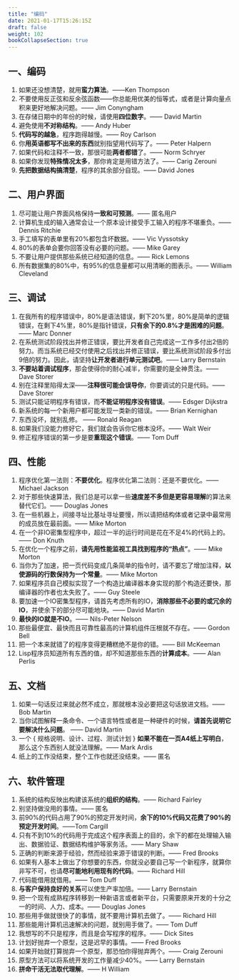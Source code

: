 ```yaml
---
title: "编码"
date: 2021-01-17T15:26:15Z
draft: false
weight: 102
bookCollapseSection: true
---
```




## **一、编码**

1. 如果还没想清楚，就用**蛮力算法**。——Ken Thompson
2. 不要使用反正弦和反余弦函数——你总能用优美的恒等式，或者是计算向量点积来更好地解决问题。—— Jim Conyngham
3. 在存储日期中的年份的时候，请使用**四位数字**。—— David Martin
4. 避免使用**不对称结构**。—— Andy Huber
5. **代码写的越急**，程序跑得越慢。—— Roy Carlson
6. 你**用英语都写不出来的东西**就别指望用代码写了。—— Peter Halpern
7. 如果代码和注释不一致，那很可能**两者都错**了。—— Norm Schryer
8. 如果你发现**特殊情况太多**，那你肯定是用错方法了。—— Carig Zerouni
9. **先把数据结构搞清楚**，程序的其余部分自现。—— David Jones


## **二、用户界面**

1. 尽可能让用户界面风格保持**一致和可预测**。—— 匿名用户
2. 计算机生成的输入通常会让一个原本设计接受手工输入的程序不堪重负。—— Dennis Ritchie
3. 手工填写的表单里有20%都包含坏数据。—— Vic Vyssotsky
4. 80%的表单会要你回答没有必要的问题。—— Mike Garey
5. 不要让用户提供那些系统已经知道的信息。—— Rick Lemons
6. 所有数据集的80%中，有95%的信息量都可以用清晰的图表示。—— William Cleveland


##  **三、调试**

1. 在我所有的程序错误中，80%是语法错误，剩下20%里，80%是简单的逻辑错误，在剩下4%里，80%是指针错误，**只有余下的0.8%才是困难的问题**。—— Marc Donner
2. 在系统测试阶段找出并修正错误，要比开发者自己完成这一工作多付出2倍的努力。而当系统已经交付使用之后找出并修正错误，要比系统测试阶段多付出9倍的努力。因此，请坚持**让开发者进行单元测试吧**。—— Larry Bernstain
3. **不要站着调试程序**，那会使得你的耐心减半，你需要的是全神贯注。—— Dave Storer
4. 别在注释里陷得太深——**注释很可能会误导你**，你要调试的只是代码。—— Dave Storer
5. 测试只能证明程序有错误，而**不能证明程序没有错误**。—— Edsger Dijkstra
6. 新系统的每一个新用户都可能发现一类新的错误。—— Brian Kernighan
7. 东西没坏，就别乱修。 —— Ronald Reagan
8. 如果我们没能力修好它，我们就会告诉你它根本没坏。—— Walt Weir
9. 修正程序错误的第一步是要**重现这个错误**。—— Tom Duff


## **四、性能**

1. 程序优化第一法则：**不要优化**。程序优化第二法则：还是不要优化。—— Michael Jackson
2. 对于那些快速算法，我们总是可以拿一些**速度差不多但是更容易理解**的算法来替代它们。—— Douglas Jones
3. 在一些机器上，间接寻址比基址寻址要慢，所以请把结构体或者记录中最常用的成员放在最前面。—— Mike Morton
4. 在一个非IO密集型程序中，超过一半的运行时间是花在不足4%的代码上的。—— Don Knuth
5. 在优化一个程序之前，**请先用性能监视工具找到程序的“热点”**。—— Mike Morton
6. 当你为了加速，把一页代码变成几条简单的指令时，请不要忘了增加注释，**以使源码的行数保持为一个常量**。—— Mike Morton
7. 如果程序员自己模拟实现了一个构造比编译器本身实现的那个构造还要快，那编译器的作者也太失败了。—— Guy Steele
8. 要加速一个IO密集型程序，请首先考虑所有的IO，**消除那些不必要的或冗余的IO**，并使余下的部分尽可能地块。—— David Martin
9. **最快的IO就是不IO**。—— Nils-Peter Nelson
10. 那些最便宜、最快而且可靠性最高的计算机组件压根就不存在。—— Gordon Bell
11. 把一个本来就错了的程序变得更糟糕绝不是你的错。—— Bill McKeeman
12. Lisp程序员知道所有东西的值，却不知道那些东西的**计算成本**。—— Alan Perlis



## **五、文档**

1. 如果一句话反过来就必然不成立，那就根本没必要把这句话放进文档。—— Bob Martin
2. 当你试图解释一条命令、一个语言特性或者是一种硬件的时候，**请首先说明它要解决什么问题**。 —— David Martin
3. 一个 { 规格说明、设计、过程、测试计划 } **如果不能在一页A4纸上写明白**，那么这个东西别人就没法理解。—— Mark Ardis
4. 纸上的工作没结束，整个工作也就还没结束。—— 匿名


## 六、软件管理

1. 系统的结构反映出构建该系统的**组织的结构**。—— Richard Fairley
2. 别坚持做没用的事情。—— 匿名
3. 前90%的代码占用了90%的预定开发时间，**余下的10%代码又花费了90%的预定开发时间**。——Tom Cargill
4. 只有不到10%的代码用于完成这个程序表面上的目的，余下的都在处理输入输出、数据验证、数据结构维护等家务活。—— Mary Shaw
5. 正确的判断来源于经验，然而经验来源于错误的判断。—— Fred Brooks
6. 如果有人基本上做出了你想要的东西，你就没必要自己写一个新程序，就算你非写不可，也请**尽可能地利用现有的代码**。—— Richard Hill
7. 代码能借用就借用。—— Tom Duff
8. **与客户保持良好的关系**可以使生产率加倍。—— Larry Bernstain
9. 把一个现有成熟程序转移到一种新语言或者新平台，只需要原来开发的十分之一的时间、人力、成本。—— Douglas Jones
10. 那些用手做就很快了的事情，就不要用计算机去做了。—— Richard Hill
11. 那些能用计算机迅速解决的问题，就别用手做了。—— Tom Duff
12. 我想写的不只是程序，而且是会写程序的程序。—— Dick Sites
13. 计划好抛弃一个原型，这是迟早的事情。—— Fred Brooks
14. 如果开始就打算抛弃一个原型，那恐怕你得抛弃两个。—— Craig Zerouni
15. 原型方法可以将系统开发的工作量减少40%。—— Larry Bernstain
16. **拼命干活无法取代理解**。—— H William














